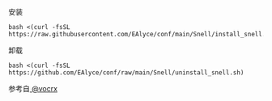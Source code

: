 
安装
```
bash <(curl -fsSL https://raw.githubusercontent.com/EAlyce/conf/main/Snell/install_snell.sh)
```

卸载

```
bash <(curl -fsSL https://github.com/EAlyce/conf/raw/main/Snell/uninstall_snell.sh)
```




参考自[ @vocrx
](https://github.com/vocrx)
